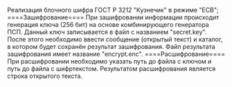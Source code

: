 Реализация блочного шифра ГОСТ Р 3212 "Кузнечик" в режиме "ECB";
====Зашифрование====
При зашифровании информации происходит генерация ключа (256 бит) на основе комбинирующего генератора ПСП.
Данный ключ записывается в файл с названием "secret.key".
После этого необходимо ввести сообщение (открытый текст) и каталог, в котором будет сохранён результат зашифрования.
Файл результата зашифрования имеет название "encrypt.enc".
====Расшифрование====
При расшифровании необходимо указать путь до файла с ключом и путь до файла с шифртекстом.
Результатом расшифрования является строка открытого текста.